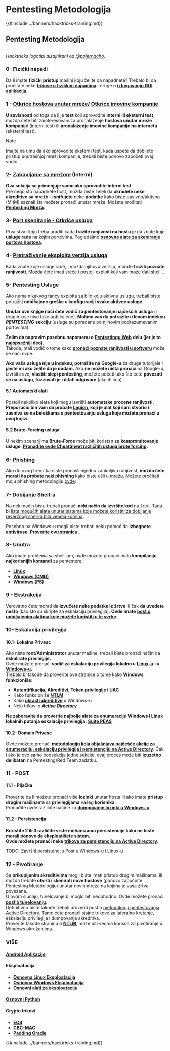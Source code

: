 # Pentesting Metodologija

{{#include ../banners/hacktricks-training.md}}


## Pentesting Metodologija

<figure><img src="../images/HACKTRICKS-logo.svg" alt=""><figcaption></figcaption></figure>

_Hacktricks logotipi dizajnirani od_ [_@ppiernacho_](https://www.instagram.com/ppieranacho/)_._

### 0- Fizički napadi

Da li imate **fizički pristup** mašini koju želite da napadnete? Trebalo bi da pročitate neke [**trikove o fizičkim napadima**](../hardware-physical-access/physical-attacks.md) i druge o [**izbegavanju GUI aplikacija**](../hardware-physical-access/escaping-from-gui-applications.md).

### 1 - [Otkriće hostova unutar mreže](pentesting-network/index.html#discovering-hosts)/ [Otkriće imovine kompanije](external-recon-methodology/index.html)

**U zavisnosti** od toga da li je **test** koji sprovodite **interni ili eksterni test**, možda ćete biti zainteresovani za pronalaženje **hostova unutar mreže kompanije** (interni test) ili **pronalaženje imovine kompanije na internetu** (eksterni test).

> [!NOTE]
> Imajte na umu da ako sprovodite eksterni test, kada uspete da dobijete pristup unutrašnjoj mreži kompanije, trebali biste ponovo započeti ovaj vodič.

### **2-** [**Zabavljanje sa mrežom**](pentesting-network/index.html) **(Interni)**

**Ova sekcija se primenjuje samo ako sprovodite interni test.**\
Pre nego što napadnete host, možda biste želeli da **ukradete neke akreditive** **sa mreže** ili **snifujete** neke **podatke** kako biste pasivno/aktivno (MitM) saznali šta možete pronaći unutar mreže. Možete pročitati [**Pentesting Mreža**](pentesting-network/index.html#sniffing).

### 3- [Port skeniranje - Otkriće usluga](pentesting-network/index.html#scanning-hosts)

Prva stvar koju treba uraditi kada **tražite ranjivosti na hostu** je da znate koje **usluge rade** na kojim portovima. Pogledajmo [**osnovne alate za skeniranje portova hostova**](pentesting-network/index.html#scanning-hosts).

### **4-** [Pretraživanje eksploita verzija usluga](../generic-hacking/search-exploits.md)

Kada znate koje usluge rade, i možda njihovu verziju, morate **tražiti poznate ranjivosti**. Možda ćete imati sreće i postoji exploit koji vam može dati shell...

### **5-** Pentesting Usluge

Ako nema nikakvog fancy exploita za bilo koju aktivnu uslugu, trebali biste potražiti **uobičajene greške u konfiguraciji svake aktivne usluge.**

**Unutar ove knjige naći ćete vodič za pentestovanje najčešćih usluga** (i drugih koje nisu tako uobičajene)**. Molimo vas da potražite u levom indeksu** _**PENTESTING**_ **sekciju** (usluge su poredane po njihovim podrazumevanim portovima).

**Želim da napravim posebnu napomenu o** [**Pentestingu Web**](../network-services-pentesting/pentesting-web/index.html) **delu (jer je to najopsežniji deo).**\
Takođe, mali vodič o tome kako [**pronaći poznate ranjivosti u softveru**](../generic-hacking/search-exploits.md) može se naći ovde.

**Ako vaša usluga nije u indeksu, potražite na Google-u** za druge tutorijale i **javite mi ako želite da je dodam.** Ako **ne možete ništa pronaći** na Google-u, izvršite svoj **vlastiti slepi pentesting**, možete početi tako što ćete **povezati se na uslugu, fuzzovati je i čitati odgovore** (ako ih ima).

#### 5.1 Automatski alati

Postoji nekoliko alata koji mogu izvršiti **automatske procene ranjivosti**. **Preporučio bih vam da probate** [**Legion**](https://github.com/carlospolop/legion)**, koji je alat koji sam stvorio i zasniva se na beleškama o pentestovanju usluga koje možete pronaći u ovoj knjizi.**

#### **5.2 Brute-Forcing usluga**

U nekim scenarijima **Brute-Force** može biti koristan za **kompromitovanje** **usluge**. [**Pronađite ovde CheatSheet različitih usluga brute forcing**](../generic-hacking/brute-force.md)**.**

### 6- [Phishing](phishing-methodology/index.html)

Ako do ovog trenutka niste pronašli nijednu zanimljivu ranjivost, **možda ćete morati da probate neki phishing** kako biste ušli u mrežu. Možete pročitati moju phishing metodologiju [ovde](phishing-methodology/index.html):

### **7-** [**Dobijanje Shell-a**](../generic-hacking/reverse-shells/index.html)

Na neki način biste trebali pronaći **neki način da izvršite kod** na žrtvi. Tada bi [lista mogućih alata unutar sistema koje možete koristiti za dobijanje reverznog shell-a bila veoma korisna](../generic-hacking/reverse-shells/index.html).

Posebno na Windows-u mogli biste trebati neku pomoć da **izbegnete antiviruse**: [**Proverite ovu stranicu**](../windows-hardening/av-bypass.md)**.**

### 8- Unutra

Ako imate problema sa shell-om, ovde možete pronaći malu **kompilaciju najkorisnijih komandi** za pentestere:

- [**Linux**](../linux-hardening/useful-linux-commands.md)
- [**Windows (CMD)**](../windows-hardening/basic-cmd-for-pentesters.md)
- [**Windows (PS)**](../windows-hardening/basic-powershell-for-pentesters/index.html)

### **9 -** [**Ekstrakcija**](../generic-hacking/exfiltration.md)

Verovatno ćete morati da **izvučete neke podatke iz žrtve** ili čak **da uvedete nešto** (kao što su skripte za eskalaciju privilegija). **Ovde imate** [**post o uobičajenim alatima koje možete koristiti u te svrhe**](../generic-hacking/exfiltration.md)**.**

### **10- Eskalacija privilegija**

#### **10.1- Lokalna Privesc**

Ako niste **root/Administrator** unutar mašine, trebali biste pronaći način da **eskalirate privilegije.**\
Ovde možete pronaći **vodič za eskalaciju privilegija lokalno u** [**Linux-u**](../linux-hardening/privilege-escalation/index.html) **i u** [**Windows-u**](../windows-hardening/windows-local-privilege-escalation/index.html)**.**\
Trebalo bi takođe da proverite ove stranice o tome kako **Windows funkcioniše**:

- [**Autentifikacija, Akreditivi, Token privilegije i UAC**](../windows-hardening/authentication-credentials-uac-and-efs/index.html)
- Kako funkcioniše [**NTLM**](../windows-hardening/ntlm/index.html)
- Kako [**ukrasti akreditive**](https://github.com/carlospolop/hacktricks/blob/master/generic-methodologies-and-resources/broken-reference/README.md) u Windows-u
- Neki trikovi o [_**Active Directory**_](../windows-hardening/active-directory-methodology/index.html)

**Ne zaboravite da proverite najbolje alate za enumeraciju Windows i Linux lokalnih putanja eskalacije privilegija:** [**Suite PEAS**](https://github.com/carlospolop/privilege-escalation-awesome-scripts-suite)

#### **10.2- Domain Privesc**

Ovde možete pronaći [**metodologiju koja objašnjava najčešće akcije za enumeraciju, eskalaciju privilegija i persistenciju na Active Directory**](../windows-hardening/active-directory-methodology/index.html). Čak i ako je ovo samo podsekcija jedne sekcije, ovaj proces može biti **izuzetno delikatan** na Pentesting/Red Team zadatku.

### 11 - POST

#### **11**.1 - Pljačka

Proverite da li možete pronaći više **lozinki** unutar hosta ili ako imate **pristup drugim mašinama** sa **privilegijama** vašeg **korisnika**.\
Pronađite ovde različite načine za [**dumpovanje lozinki u Windows-u**](https://github.com/carlospolop/hacktricks/blob/master/generic-methodologies-and-resources/broken-reference/README.md).

#### 11.2 - Persistencija

**Koristite 2 ili 3 različite vrste mehanizama persistencije kako ne biste morali ponovo da eksploatišete sistem.**\
**Ovde možete pronaći neke** [**trikove za persistenciju na Active Directory**](../windows-hardening/active-directory-methodology/index.html#persistence)**.**

TODO: Završiti persistenciju Post u Windows-u i Linux-u

### 12 - Pivotiranje

Sa **prikupljenim akreditivima** mogli biste imati pristup drugim mašinama, ili možda trebate **otkriti i skenirati nove hostove** (ponovo započnite Pentesting Metodologiju) unutar novih mreža na kojima je vaša žrtva povezana.\
U ovom slučaju, tunelovanje bi moglo biti neophodno. Ovde možete pronaći [**post o tunelovanju**](../generic-hacking/tunneling-and-port-forwarding.md).\
Definitivno biste takođe trebali proveriti post o [metodologiji pentestovanja Active Directory](../windows-hardening/active-directory-methodology/index.html). Tamo ćete pronaći sjajne trikove za lateralno kretanje, eskalaciju privilegija i dumpovanje akreditiva.\
Proverite takođe stranicu o [**NTLM**](../windows-hardening/ntlm/index.html), može biti veoma korisna za pivotiranje u Windows okruženjima.

### VIŠE

#### [Android Aplikacije](../mobile-pentesting/android-app-pentesting/index.html)

#### **Eksploatacija**

- [**Osnovna Linux Eksploatacija**](broken-reference/index.html)
- [**Osnovna Windows Eksploatacija**](../binary-exploitation/windows-exploiting-basic-guide-oscp-lvl.md)
- [**Osnovni alati za eksploataciju**](../binary-exploitation/basic-stack-binary-exploitation-methodology/tools/index.html)

#### [**Osnovni Python**](python/index.html)

#### **Crypto trikovi**

- [**ECB**](../crypto-and-stego/electronic-code-book-ecb.md)
- [**CBC-MAC**](../crypto-and-stego/cipher-block-chaining-cbc-mac-priv.md)
- [**Padding Oracle**](../crypto-and-stego/padding-oracle-priv.md)


{{#include ../banners/hacktricks-training.md}}
